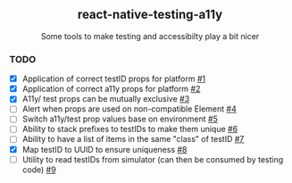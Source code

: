 <h2 align="center">react-native-testing-a11y</h2>

<p align="center">
Some tools to make testing and accessibilty play a bit nicer
</p>

### TODO

- [x] Application of correct testID props for platform [#1](/../../issues/1)
- [x] Application of correct a11y props for platform [#2](/../../issues/2)
- [x] A11y/ test props can be mutually exclusive [#3](/../../issues/3)
- [ ] Alert when props are used on non-compatible Element [#4](/../../issues/4)
- [ ] Switch a11y/test prop values base on environment [#5](/../../issues/5)
- [ ] Ability to stack prefixes to testIDs to make them unique [#6](/../../issues/6)
- [ ] Ability to have a list of items in the same "class" of testID [#7](/../../issues/7)
- [x] Map testID to UUID to ensure uniqueness [#8](/../../issues/8)
- [ ] Utility to read testIDs from simulator (can then be consumed by testing code) [#9](/../../issues/9)

